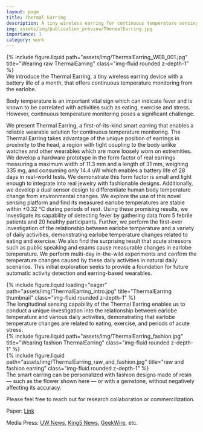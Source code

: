 ```yaml
---
layout: page
title: Thermal Earring
description: A tiny wireless earring for continuous temperature sensing
img: assets/img/publication_preview/ThermalEarring.jpg
importance: 1
category: work
---
```


<div class="row">
    <div class="col-sm-8 mt-3 mt-md-0">
        {% include figure.liquid path="assets/img/ThermalEarring_WEB_001.jpg" title="Wearing raw ThermalEarring" class="img-fluid rounded z-depth-1" %}
    </div>
</div>
<div class="caption">
    We introduce the Thermal Earring, a tiny wireless earring device with a battery life of a month, that offers continuous temperature monitoring from the earlobe.
</div>



Body temperature is an important vital sign which can indicate fever and is known to be correlated with activities such as eating, exercise and stress. However, continuous temperature monitoring poses a significant challenge.

We present Thermal Earring, a first-of-its-kind smart earring that enables a reliable wearable solution for continuous temperature monitoring. The Thermal Earring takes advantage of the unique position of earrings in proximity to the head, a region with tight coupling to the body unlike watches and other wearables which are more loosely worn on extremities. We develop a hardware prototype in the form factor of real earrings measuring a maximum width of 11.3 mm and a length of 31 mm, weighing 335 mg, and consuming only 14.4 uW which enables a battery life of 28 days in real-world tests. We demonstrate this form factor is small and light enough to integrate into real jewelry with fashionable designs. Additionally, we develop a dual sensor design to differentiate human body temperature change from environmental changes. We explore the use of this novel sensing platform and find its measured earlobe temperatures are stable within ±0.32 °C during periods of rest. Using these promising results, we investigate its capability of detecting fever by gathering data from 5 febrile patients and 20 healthy participants. Further, we perform the first-ever investigation of the relationship between earlobe temperature and a variety of daily activities, demonstrating earlobe temperature changes related to eating and exercise. We also find the surprising result that acute stressors such as public speaking and exams cause measurable changes in earlobe temperature. We perform multi-day in-the-wild experiments and confirm the temperature changes caused by these daily activities in natural daily scenarios. This initial exploration seeks to provide a foundation for future automatic activity detection and earring-based wearables.


<div class="row">
    <div class="col-sm mt-3 mt-md-0">
        {% include figure.liquid loading="eager" path="assets/img/ThermalEarring_intro.jpg" title="ThermalEarring thumbnail" class="img-fluid rounded z-depth-1" %}
    </div>
</div>
<div class="caption">
    The longitudinal sensing capability of the Thermal Earring enables us to conduct a unique investigation into the relationship between earlobe temperature and various daily activities, demonstrating that earlobe temperature changes are related to eating, exercise, and periods of acute stress.
</div>


<div class="row justify-content-sm-center">
    <div class="col-sm-6 mt-3 mt-md-0">
        {% include figure.liquid path="assets/img/ThermalEarring_fashion.jpg" title="Wearing fashion ThermalEarring" class="img-fluid rounded z-depth-1" %}
    </div>
    <div class="col-sm-6 mt-3 mt-md-0">
        {% include figure.liquid path="assets/img/ThermalEarring_raw_and_fashion.jpg" title="raw and fashion earring" class="img-fluid rounded z-depth-1" %}
    </div>
</div>
<div class="caption">
    The smart earring can be personalized with fashion designs made of resin — such as the flower shown here — or with a gemstone, without negatively affecting its accuracy.
</div>





Please feel free to reach out for research collaboration or commercilization.

Paper: <a href="https://dl.acm.org/doi/10.1145/3631440">Link</a> 


Media Press: <a href="https://www.washington.edu/news/2024/02/07/smart-earrings-can-monitor-temperature/">UW News</a>, <a href="https://www.king5.com/article/news/health/uw-developed-smart-earrings-body-temperature-healthlink/281-e6aa6d61-38d1-4aff-bb26-349e1f8f246e">King5 News</a>, <a href="https://www.geekwire.com/2024/new-jewel-in-wearable-tech-uw-researchers-create-smart-earring-to-monitor-body-temperature/">GeekWire</a>, etc.

